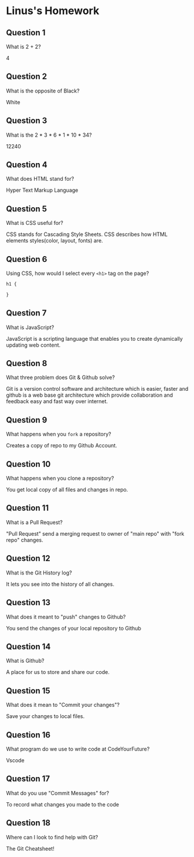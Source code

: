 # Linus's Homework

## Question 1

What is 2 + 2?

4

## Question 2

What is the opposite of Black?

White

## Question 3

What is the  2 * 3 * 6 * 1 * 10 * 34?

12240

## Question 4 

What does HTML stand for?

Hyper Text Markup Language

## Question 5

What is CSS useful for?

CSS stands for Cascading Style Sheets. CSS describes how HTML elements styles(color, layout, fonts) are.

## Question 6

Using CSS, how would I select every `<h1>` tag on the page?

```css
h1 {

}
```

## Question 7

What is JavaScript?

JavaScript is a scripting language that enables you to create dynamically updating web content.

## Question 8

What three problem does Git & Github solve?

Git is a version control software and architecture which is easier, faster and github is a web base git architecture which provide collaboration and feedback easy and fast way over internet.

## Question 9

What happens when you `fork` a repository?

Creates a copy of repo to my Github Account.

## Question 10 

What happens when you clone a repository?

You get local copy of all files and changes in repo.

## Question 11

What is a Pull Request?

"Pull Request" send a merging request to owner of "main repo" with "fork repo" changes.

## Question 12

What is the Git History log?

It lets you see into the history of all changes.

## Question 13

What does it meant to "push" changes to Github?

You send the changes of your local repository to Github

## Question 14

What is Github?

A place for us to store and share our code.

## Question 15

What does it mean to "Commit your changes"?

Save your changes to local files.

## Question 16

What program do we use to write code at CodeYourFuture?

Vscode

## Question 17

What do you use "Commit Messages" for?

To record what changes you made to the code

## Question 18

Where can I look to find help with Git?

The Git Cheatsheet!
